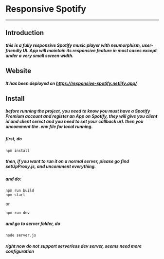 # Responsive Spotify

---

## Introduction

##### this is a fully responsive Spotify music player with neumorphism, user-friendly UI. App will maintain its responsive feature in most cases except under a very small screen width.

## Website

##### It has been deployed on https://responsive-spotify.netlify.app/

## Install

##### before running the project, you need to know you must have a Spotify Premium account and register an App on Spotify, they will give you client id and client serect and you need to set your callback url. then you uncomment the .env file for local running.

##### first, do

```shell
npm install
```

##### then, if you want to run it on a normal server, please go find setUpProxy.js, and uncomment everything.

##### and do:

```shell
npm run build
npm start
```

or

```shell
npm run dev
```

##### and go to server folder, do

```shell
node server.js
```

##### right now do not support serverless dev server, seems need more configuration
